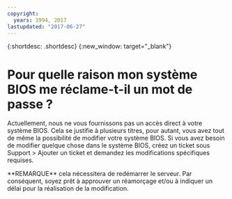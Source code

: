 ```yaml
---
copyright:
  years: 1994, 2017
lastupdated: "2017-06-27"
---
```


{:shortdesc: .shortdesc}
{:new_window: target="_blank"}

# Pour quelle raison mon système BIOS me réclame-t-il un mot de passe ?

Actuellement, nous ne vous fournissons pas un accès direct à votre système BIOS. Cela se justifie à plusieurs titres, pour autant, vous avez tout de même la possibilité de modifier votre système BIOS. Si vous avez besoin de modifier quelque chose dans le système BIOS, créez un ticket sous Support > Ajouter un ticket et demandez les modifications spécifiques requises. 

\*\*REMARQUE\*\* cela nécessitera de redémarrer le serveur. Par conséquent, soyez prêt à approuver un réamorçage et/ou à indiquer un délai pour la réalisation de la modification. 
